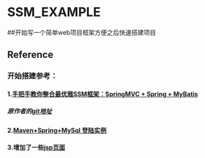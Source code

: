 # SSM_EXAMPLE

##开始写一个简单web项目框架方便之后快速搭建项目



## Reference
### 开始搭建参考：
#### 1.[手把手教你整合最优雅SSM框架：SpringMVC + Spring + MyBatis](https://blog.csdn.net/qq598535550/article/details/51703190)
##### 原作者的[git地址](https://github.com/liyifeng1994/ssm)
#### 2.[Maven+Spring+MySql 登陆实例](https://www.cnblogs.com/adamJin/p/6930122.html)
#### 3.增加了一些[jsp页面](https://github.com/hisen-yuan/IDEAPractice/tree/master/ssm_study/src/main/webapp)
